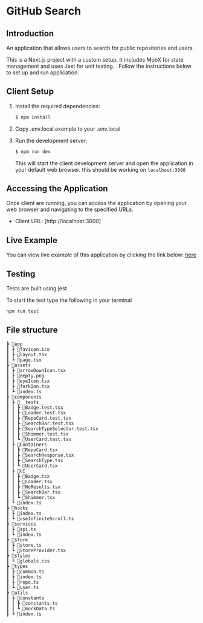 # GitHub Search

## Introduction
An application that allows users to search for public repositories and users.


This is a Next.js project with a custom setup. It includes MobX for state management and uses Jest for unit testing.
. Follow the instructions below to set up and run application.


## Client Setup
1. Install the required dependencies:
    ```bash
    $ npm install
    ```
2. Copy .env.local.example to your .env.local
   
3. Run the development server:
    ```bash
    $ npm run dev
    ```
   This will start the client development server and open the application in your default web browser.
   this should be working on `localhost:3000` 

## Accessing the Application
Once client are running, you can access the application by opening your web browser and navigating to the specified URLs.

- Client URL: [http://localhost:3000]

## Live Example
You can view live example of this application by clicking the link below:
[here](https://github-search-alpha.vercel.app/)


## Testing
Tests are built using jest

To start the test type the following in your terminal 
```sh 
npm run test
```

## File structure
```
┣ 📂app
┃ ┣ 📜favicon.ico
┃ ┣ 📜layout.tsx
┃ ┗ 📜page.tsx
┣ 📂assets
┃ ┣ 📜arrowDownIcon.tsx
┃ ┣ 📜empty.png
┃ ┣ 📜eyeIcon.tsx
┃ ┣ 📜forkIon.tsx
┃ ┗ 📜index.ts
┣ 📂components
┃ ┣ 📂__tests__
┃ ┃ ┣ 📜Badge.test.tsx
┃ ┃ ┣ 📜Loader.test.tsx
┃ ┃ ┣ 📜RepoCard.test.tsx
┃ ┃ ┣ 📜SearchBar.test.tsx
┃ ┃ ┣ 📜SearchTypeSelector.test.tsx
┃ ┃ ┣ 📜Shimmer.test.tsx
┃ ┃ ┗ 📜UserCard.test.tsx
┃ ┣ 📂Containers
┃ ┃ ┣ 📜RepoCard.tsx
┃ ┃ ┣ 📜SearchResponse.tsx
┃ ┃ ┣ 📜SearchType.tsx
┃ ┃ ┗ 📜UserCard.tsx
┃ ┣ 📂UI
┃ ┃ ┣ 📜Badge.tsx
┃ ┃ ┣ 📜Loader.tsx
┃ ┃ ┣ 📜NoResults.tsx
┃ ┃ ┣ 📜SearchBar.tsx
┃ ┃ ┗ 📜Shimmer.tsx
┃ ┗ 📜index.ts
┣ 📂hooks
┃ ┣ 📜index.ts
┃ ┗ 📜useInfiniteScroll.ts
┣ 📂services
┃ ┣ 📜api.ts
┃ ┗ 📜index.ts
┣ 📂store
┃ ┣ 📜store.ts
┃ ┗ 📜StoreProvider.tsx
┣ 📂styles
┃ ┗ 📜globals.css
┣ 📂types
┃ ┣ 📜common.ts
┃ ┣ 📜index.ts
┃ ┣ 📜repo.ts
┃ ┗ 📜user.ts
┣ 📂utils
┃ ┣ 📂constants
┃ ┃ ┣ 📜constants.ts
┃ ┃ ┗ 📜mockData.ts
┃ ┗ 📜index.ts
```
